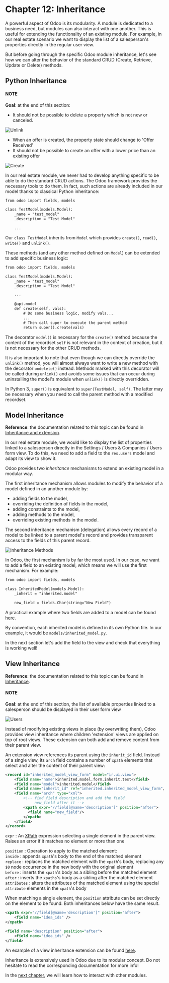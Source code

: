 # Chapter 12: Inheritance

A powerful aspect of Odoo is its modularity. A module is dedicated to a business need, but
modules can also interact with one another. This is useful for extending the functionality of an existing
module. For example, in our real estate scenario we want to display the list of a salesperson's properties
directly in the regular user view.

But before going through the specific Odoo module inheritance, let's see how we can alter the
behavior of the standard CRUD (Create, Retrieve, Update or Delete) methods.

## Python Inheritance

#### NOTE
**Goal**: at the end of this section:

- It should not be possible to delete a property which is not new or canceled.

![Unlink](developer/tutorials/server_framework_101/12_inheritance/unlink.gif)
- When an offer is created, the property state should change to 'Offer Received'
- It should not be possible to create an offer with a lower price than an existing offer

![Create](developer/tutorials/server_framework_101/12_inheritance/create.gif)

In our real estate module, we never had to develop anything specific to be able to do the
standard CRUD actions. The Odoo framework provides the necessary
tools to do them. In fact, such actions are already included in our model thanks to classical
Python inheritance:

```default
from odoo import fields, models

class TestModel(models.Model):
    _name = "test_model"
    _description = "Test Model"

    ...
```

Our `class TestModel` inherits from `Model` which provides
`create()`, `read()`, `write()`
and `unlink()`.

These methods (and any other method defined on `Model`) can be extended to add
specific business logic:

```default
from odoo import fields, models

class TestModel(models.Model):
    _name = "test_model"
    _description = "Test Model"

    ...

    @api.model
    def create(self, vals):
        # Do some business logic, modify vals...
        ...
        # Then call super to execute the parent method
        return super().create(vals)
```

The decorator `model()` is necessary for the `create()`
method because the content of the recordset `self` is not relevant in the context of creation,
but it is not necessary for the other CRUD methods.

It is also important to note that even though we can directly override the
`unlink()` method, you will almost always want to write a new method with
the decorator `ondelete()` instead. Methods marked with this decorator will be
called during `unlink()` and avoids some issues that can occur during
uninstalling the model's module when `unlink()` is directly overridden.

In Python 3, `super()` is equivalent to `super(TestModel, self)`. The latter may be necessary
when you need to call the parent method with a modified recordset.

## Model Inheritance

**Reference**: the documentation related to this topic can be found in
[Inheritance and extension](../../reference/backend/orm.md#reference-orm-inheritance).

In our real estate module, we would like to display the list of properties linked to a salesperson
directly in the Settings / Users & Companies / Users form view. To do this, we need to add a field to
the `res.users` model and adapt its view to show it.

Odoo provides two *inheritance* mechanisms to extend an existing model in a modular way.

The first inheritance mechanism allows modules to modify the behavior of a model defined in an
another module by:

- adding fields to the model,
- overriding the definition of fields in the model,
- adding constraints to the model,
- adding methods to the model,
- overriding existing methods in the model.

The second inheritance mechanism (delegation) allows every record of a model to be linked
to a parent model's record and provides transparent access to the
fields of this parent record.

![Inheritance Methods](developer/tutorials/server_framework_101/12_inheritance/inheritance_methods.png)

In Odoo, the first mechanism is by far the most used. In our case, we want to add a field to an
existing model, which means we will use the first mechanism. For example:

```default
from odoo import fields, models

class InheritedModel(models.Model):
    _inherit = "inherited.model"

    new_field = fields.Char(string="New Field")
```

A practical example where two fields are added to
a model can be found
[here](https://github.com/odoo/odoo/blob/60e9410e9aa3be4a9db50f6f7534ba31fea3bc29/addons/account_fleet/models/account_move.py#L39-L47).

By convention, each inherited model is defined in its own Python file. In our example, it would be
`models/inherited_model.py`.

In the next section let's add the field to the view and check that everything is working well!

## View Inheritance

**Reference**: the documentation related to this topic can be found in
[Inheritance](../../reference/user_interface/view_records.md#reference-view-records-inheritance).

#### NOTE
**Goal**: at the end of this section, the list of available properties linked
to a salesperson should be displayed in their user form view

![Users](developer/tutorials/server_framework_101/12_inheritance/users.png)

Instead of modifying existing views in place (by overwriting them), Odoo
provides view inheritance where children 'extension' views are applied on top of
root views. These extension can both add and remove content from their parent view.

An extension view references its parent using the `inherit_id` field.
Instead of a single view, its `arch` field contains a number of
`xpath` elements that select and alter the content of their parent view:

```xml
<record id="inherited_model_view_form" model="ir.ui.view">
    <field name="name">inherited.model.form.inherit.test</field>
    <field name="model">inherited.model</field>
    <field name="inherit_id" ref="inherited.inherited_model_view_form"/>
    <field name="arch" type="xml">
        <!-- find field description and add the field
             new_field after it -->
        <xpath expr="//field[@name='description']" position="after">
          <field name="new_field"/>
        </xpath>
    </field>
</record>
```

`expr`
: An [XPath](https://w3.org/TR/xpath) expression selecting a single element in the parent view.
  Raises an error if it matches no element or more than one

`position`
: Operation to apply to the matched element:
  <br/>
  `inside`
  : appends `xpath`'s body to the end of the matched element
  <br/>
  `replace`
  : replaces the matched element with the `xpath`'s body, replacing any `$0` node occurrence
    in the new body with the original element
  <br/>
  `before`
  : inserts the `xpath`'s body as a sibling before the matched element
  <br/>
  `after`
  : inserts the `xpaths`'s body as a sibling after the matched element
  <br/>
  `attributes`
  : alters the attributes of the matched element using the special
    `attribute` elements in the `xpath`'s body

When matching a single element, the `position` attribute can be set directly
on the element to be found. Both inheritances below have the same result.

```xml
<xpath expr="//field[@name='description']" position="after">
    <field name="idea_ids" />
</xpath>

<field name="description" position="after">
    <field name="idea_ids" />
</field>
```

An example of a view inheritance extension can be found
[here](https://github.com/odoo/odoo/blob/691d1f087040f1ec7066e485d19ce3662dfc6501/addons/account_fleet/views/account_move_views.xml#L3-L17).

Inheritance is extensively used in Odoo due to its modular concept. Do not hesitate to read
the corresponding documentation for more info!

In the [next chapter](13_other_module.md), we will learn how to
interact with other modules.
